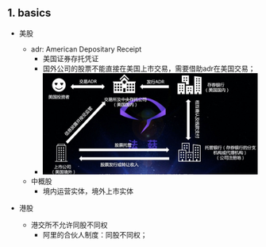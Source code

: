 

## 1. basics

- 美股
    - adr: American Depositary Receipt
        - 美国证券存托凭证
        - 国外公司的股票不能直接在美国上市交易，需要借助adr在美国交易；   
        - ![adr](../misc/images/adr.jpg)
    - 中概股
        - 境内运营实体，境外上市实体
    
- 港股
    - 港交所不允许同股不同权
        - 阿里的合伙人制度：同股不同权；
